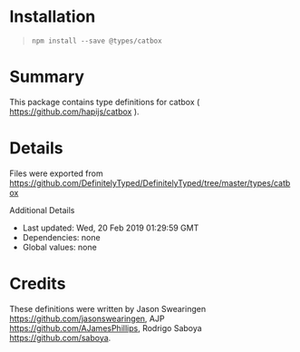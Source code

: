 # Installation
> `npm install --save @types/catbox`

# Summary
This package contains type definitions for catbox ( https://github.com/hapijs/catbox ).

# Details
Files were exported from https://github.com/DefinitelyTyped/DefinitelyTyped/tree/master/types/catbox

Additional Details
 * Last updated: Wed, 20 Feb 2019 01:29:59 GMT
 * Dependencies: none
 * Global values: none

# Credits
These definitions were written by Jason Swearingen <https://github.com/jasonswearingen>, AJP <https://github.com/AJamesPhillips>, Rodrigo Saboya <https://github.com/saboya>.
